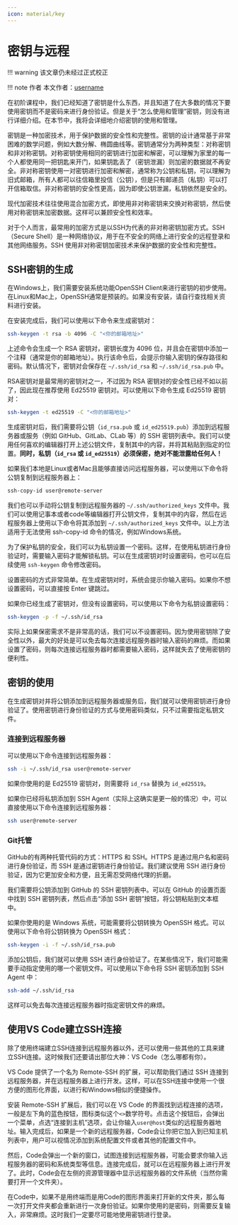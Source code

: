 ```yaml
---
icon: material/key
---
```

# 密钥与远程

!!! warning
    该文章仍未经过正式校正

!!! note 作者
    本文作者：[username](https://github.com/username)

在初阶课程中，我们已经知道了密钥是什么东西，并且知道了在大多数的情况下要使用密钥而不是密码来进行身份验证。但是关于“怎么使用和管理”密钥，则没有进行详细介绍。在本节中，我将会详细地介绍密钥的使用和管理。

密钥是一种加密技术，用于保护数据的安全性和完整性。密钥的设计通常基于非常困难的数学问题，例如大数分解、椭圆曲线等。密钥通常分为两种类型：对称密钥和非对称密钥。对称密钥使用相同的密钥进行加密和解密，可以理解为家里的每一个人都使用同一把钥匙来开门，如果钥匙丢了（密钥泄漏）则加密的数据就不再安全。非对称密钥使用一对密钥进行加密和解密，通常称为公钥和私钥，可以理解为旧式邮箱，所有人都可以往信箱里投信（公钥），但是只有邮递员（私钥）可以打开信箱取信。非对称密钥的安全性更高，因为即使公钥泄漏，私钥依然是安全的。

现代加密技术往往使用混合加密方式，即使用非对称密钥来交换对称密钥，然后使用对称密钥来加密数据。这样可以兼顾安全性和效率。

对于个人而言，最常用的加密方式是以SSH为代表的非对称密钥加密方式。SSH（Secure Shell）是一种网络协议，用于在不安全的网络上进行安全的远程登录和其他网络服务。SSH 使用非对称密钥加密技术来保护数据的安全性和完整性。

## SSH密钥的生成

在Windows上，我们需要安装系统功能OpenSSH Client来进行密钥的初步使用。在Linux和Mac上，OpenSSH通常是预装的。如果没有安装，请自行查找相关资料进行安装。

在安装完成后，我们可以使用以下命令来生成密钥对：
```bash
ssh-keygen -t rsa -b 4096 -C "<你的邮箱地址>"
```

上述命令会生成一个 RSA 密钥对，密钥长度为 4096 位，并且会在密钥中添加一个注释（通常是你的邮箱地址）。执行该命令后，会提示你输入密钥的保存路径和密码。默认情况下，密钥对会保存在 `~/.ssh/id_rsa` 和 `~/.ssh/id_rsa.pub` 中。

RSA密钥对是最常用的密钥对之一，不过因为 RSA 密钥对的安全性已经不如以前了，因此现在推荐使用 Ed25519 密钥对。可以使用以下命令生成 Ed25519 密钥对：
```bash
ssh-keygen -t ed25519 -C "<你的邮箱地址>"
```

生成密钥对后，我们需要将公钥（`id_rsa.pub` 或 `id_ed25519.pub`）添加到远程服务器或服务（例如 GitHub、GitLab、CLab 等）的 SSH 密钥列表中。我们可以使用任何喜欢的编辑器打开上述公钥文件，复制其中的内容，并将其粘贴到指定的位置。**同时，私钥（`id_rsa` 或 `id_ed25519`）必须保密，绝对不能泄露给任何人！**

如果我们本地是Linux或者Mac且能够直接访问远程服务器，可以使用以下命令将公钥复制到远程服务器上：
```bash
ssh-copy-id user@remote-server
```

我们也可以手动将公钥复制到远程服务器的 `~/.ssh/authorized_keys` 文件中。我们可以使用记事本或者code等编辑器打开公钥文件，复制其中的内容，然后在远程服务器上使用以下命令将其添加到 `~/.ssh/authorized_keys` 文件中。以上方法适用于无法使用 ssh-copy-id 命令的情况，例如Windows系统。

为了保护私钥的安全，我们可以为私钥设置一个密码。这样，在使用私钥进行身份验证时，需要输入密码才能解锁私钥。可以在生成密钥对时设置密码，也可以在后续使用 `ssh-keygen` 命令修改密码。

设置密码的方式非常简单。在生成密钥对时，系统会提示你输入密码。如果你不想设置密码，可以直接按 Enter 键跳过。

如果你已经生成了密钥对，但没有设置密码，可以使用以下命令为私钥设置密码：
```bash
ssh-keygen -p -f ~/.ssh/id_rsa
```

实际上如果保密需求不是非常高的话，我们可以不设置密码。因为使用密钥除了安全性以外，最大的好处是可以免去每次连接远程服务器时输入密码的麻烦。而如果设置了密码，则每次连接远程服务器时都需要输入密码，这样就失去了使用密钥的便利性。

## 密钥的使用

在生成密钥对并将公钥添加到远程服务器或服务后，我们就可以使用密钥进行身份验证了。使用密钥进行身份验证的方式与使用密码类似，只不过需要指定私钥文件。

### 连接到远程服务器

可以使用以下命令连接到远程服务器：
```bash
ssh -i ~/.ssh/id_rsa user@remote-server
```
如果你使用的是 Ed25519 密钥对，则需要将 `id_rsa` 替换为 `id_ed25519`。

如果你已经将私钥添加到 SSH Agent（实际上这确实是更一般的情况）中，可以直接使用以下命令连接到远程服务器：
```bash
ssh user@remote-server
```

### Git托管

GitHub的有两种托管代码的方式：HTTPS 和 SSH。HTTPS 是通过用户名和密码进行身份验证，而 SSH 是通过密钥进行身份验证。我们建议使用 SSH 进行身份验证，因为它更加安全和方便，且无需忍受网络代理的折磨。

我们需要将公钥添加到 GitHub 的 SSH 密钥列表中。可以在 GitHub 的设置页面中找到 SSH 密钥列表，然后点击“添加 SSH 密钥”按钮，将公钥粘贴到文本框中。

如果你使用的是 Windows 系统，可能需要将公钥转换为 OpenSSH 格式。可以使用以下命令将公钥转换为 OpenSSH 格式：
```bash
ssh-keygen -i -f ~/.ssh/id_rsa.pub
```

添加公钥后，我们就可以使用 SSH 进行身份验证了。在某些情况下，我们可能需要手动指定使用的哪一个密钥文件。可以使用以下命令将 SSH 密钥添加到 SSH Agent 中：
```bash
ssh-add ~/.ssh/id_rsa
```

这样可以免去每次连接远程服务器时指定密钥文件的麻烦。

## 使用VS Code建立SSH连接

除了使用终端建立SSH连接到远程服务器以外，还可以使用一些其他的工具来建立SSH连接。这时候我们还要请出那位大神：VS Code（怎么哪都有你）。

VS Code 提供了一个名为 Remote-SSH 的扩展，可以帮助我们通过 SSH 连接到远程服务器，并在远程服务器上进行开发。这样，可以在SSH连接中使用一个很方便的图形化界面，以进行和Windows相似的便捷操作。

安装 Remote-SSH 扩展后，我们可以在 VS Code 的界面找到远程连接的选项，一般是左下角的蓝色按钮，图标类似这个`<>`数学符号。点击这个按钮后，会弹出一个菜单，点选“连接到主机”选项，会让你输入`user@host`类似的远程服务器地址。输入完成后，如果是一个新的远程服务器，Code会让你把它加入到已知主机列表中，用户可以视情况添加到系统配置文件或者其他的配置文件中。

然后，Code会弹出一个新的窗口，试图连接到远程服务器，可能会要求你输入远程服务器的密码和系统类型等信息。连接完成后，就可以在远程服务器上进行开发了。此时，Code会在左侧的资源管理器中显示远程服务器的文件系统（当然你需要打开一个文件夹）。

在Code中，如果不是用终端而是用Code的图形界面来打开新的文件夹，那么每一次打开文件夹都会重新进行一次身份验证。如果你使用的是密码，则需要反复输入，非常麻烦。这时我们一定要尽可能地使用密钥进行登录。